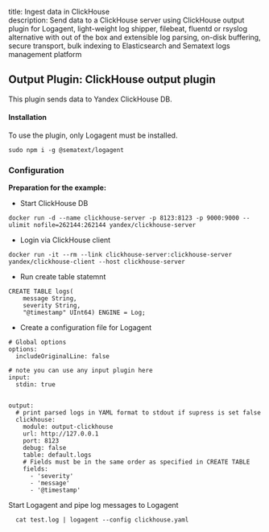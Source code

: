 title: Ingest data in ClickHouse  
description: Send data to a ClickHouse server using ClickHouse output plugin for Logagent, light-weight log shipper, filebeat, fluentd or rsyslog alternative with out of the box and extensible log parsing, on-disk buffering, secure transport, bulk indexing to Elasticsearch and Sematext logs management platform

## Output Plugin: ClickHouse output plugin 

This plugin sends data to Yandex ClickHouse DB. 

#### Installation 

To use the plugin, only Logagent must be installed. 

```
sudo npm i -g @sematext/logagent 
```

### Configuration

__Preparation for the example:__

- Start ClickHouse DB

```
docker run -d --name clickhouse-server -p 8123:8123 -p 9000:9000 --ulimit nofile=262144:262144 yandex/clickhouse-server
```

- Login via ClickHouse client

```
docker run -it --rm --link clickhouse-server:clickhouse-server yandex/clickhouse-client --host clickhouse-server
```

- Run create table statemnt

```
CREATE TABLE logs(
    message String,
    severity String,
    "@timestamp" UInt64) ENGINE = Log;
```

- Create a configuration file for Logagent

```
# Global options
options:
  includeOriginalLine: false

# note you can use any input plugin here
input:
  stdin: true
  

output:
  # print parsed logs in YAML format to stdout if supress is set false    
  clickhouse: 
    module: output-clickhouse
    url: http://127.0.0.1 
    port: 8123
    debug: false
    table: default.logs
    # Fields must be in the same order as specified in CREATE TABLE
    fields: 
      - 'severity'
      - 'message'
      - '@timestamp'

```


Start Logagent and pipe log messages to Logagent

```
  cat test.log | logagent --config clickhouse.yaml
```

